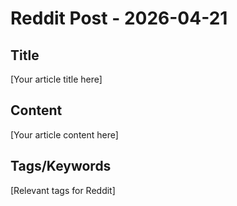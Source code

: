 # Reddit Post - 2026-04-21

## Title
[Your article title here]

## Content
[Your article content here]

## Tags/Keywords
[Relevant tags for Reddit]
